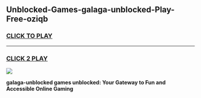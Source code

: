 
## Unblocked-Games-galaga-unblocked-Play-Free-oziqb
<h3>
<a href="https://premium76.site?title=galaga-unblocked&ref=20M">CLICK TO PLAY</a></h3>
<hr>

<h3>
<a href="https://premium76.site?title=galaga-unblocked&ref=20M">CLICK 2 PLAY</a>
  
</h3>

<a href="https://premium76.site?title=galaga-unblocked&ref=19M"><img src="https://clearcache.store/games.png"></a>


**galaga-unblocked games unblocked: Your Gateway to Fun and Accessible Online Gaming**
